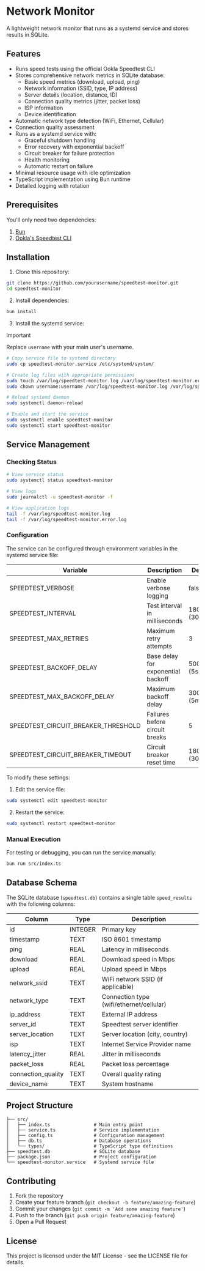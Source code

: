 # Network Monitor

A lightweight network monitor that runs as a systemd service and stores results in SQLite.

## Features

- Runs speed tests using the official Ookla Speedtest CLI
- Stores comprehensive network metrics in SQLite database:
  - Basic speed metrics (download, upload, ping)
  - Network information (SSID, type, IP address)
  - Server details (location, distance, ID)
  - Connection quality metrics (jitter, packet loss)
  - ISP information
  - Device identification
- Automatic network type detection (WiFi, Ethernet, Cellular)
- Connection quality assessment
- Runs as a systemd service with:
  - Graceful shutdown handling
  - Error recovery with exponential backoff
  - Circuit breaker for failure protection
  - Health monitoring
  - Automatic restart on failure
- Minimal resource usage with idle optimization
- TypeScript implementation using Bun runtime
- Detailed logging with rotation

## Prerequisites

You'll only need two dependencies:

1. [Bun](https://bun.sh/docs/installation)
2. [Ookla's Speedtest CLI](https://www.speedtest.net/apps/cli)

## Installation

1. Clone this repository:

```bash
git clone https://github.com/yourusername/speedtest-monitor.git
cd speedtest-monitor
```

2. Install dependencies:

```bash
bun install
```

3. Install the systemd service:

> [!IMPORTANT]
> Replace `username` with your main user's username.

```bash
# Copy service file to systemd directory
sudo cp speedtest-monitor.service /etc/systemd/system/

# Create log files with appropriate permissions
sudo touch /var/log/speedtest-monitor.log /var/log/speedtest-monitor.error.log
sudo chown username:username /var/log/speedtest-monitor.log /var/log/speedtest-monitor.error.log

# Reload systemd daemon
sudo systemctl daemon-reload

# Enable and start the service
sudo systemctl enable speedtest-monitor
sudo systemctl start speedtest-monitor
```

## Service Management

### Checking Status

```bash
# View service status
sudo systemctl status speedtest-monitor

# View logs
sudo journalctl -u speedtest-monitor -f

# View application logs
tail -f /var/log/speedtest-monitor.log
tail -f /var/log/speedtest-monitor.error.log
```

### Configuration

The service can be configured through environment variables in the systemd service file:

| Variable | Description | Default |
|----------|-------------|---------|
| SPEEDTEST_VERBOSE | Enable verbose logging | false |
| SPEEDTEST_INTERVAL | Test interval in milliseconds | 1800000 (30 min) |
| SPEEDTEST_MAX_RETRIES | Maximum retry attempts | 3 |
| SPEEDTEST_BACKOFF_DELAY | Base delay for exponential backoff | 5000 (5s) |
| SPEEDTEST_MAX_BACKOFF_DELAY | Maximum backoff delay | 300000 (5min) |
| SPEEDTEST_CIRCUIT_BREAKER_THRESHOLD | Failures before circuit breaks | 5 |
| SPEEDTEST_CIRCUIT_BREAKER_TIMEOUT | Circuit breaker reset time | 1800000 (30min) |

To modify these settings:

1. Edit the service file:

```bash
sudo systemctl edit speedtest-monitor
```

2. Restart the service:

```bash
sudo systemctl restart speedtest-monitor
```

### Manual Execution

For testing or debugging, you can run the service manually:

```bash
bun run src/index.ts
```

## Database Schema

The SQLite database (`speedtest.db`) contains a single table `speed_results` with the following columns:

| Column | Type | Description |
|--------|------|-------------|
| id | INTEGER | Primary key |
| timestamp | TEXT | ISO 8601 timestamp |
| ping | REAL | Latency in milliseconds |
| download | REAL | Download speed in Mbps |
| upload | REAL | Upload speed in Mbps |
| network_ssid | TEXT | WiFi network SSID (if applicable) |
| network_type | TEXT | Connection type (wifi/ethernet/cellular) |
| ip_address | TEXT | External IP address |
| server_id | TEXT | Speedtest server identifier |
| server_location | TEXT | Server location (city, country) |
| isp | TEXT | Internet Service Provider name |
| latency_jitter | REAL | Jitter in milliseconds |
| packet_loss | REAL | Packet loss percentage |
| connection_quality | TEXT | Overall quality rating |
| device_name | TEXT | System hostname |

## Project Structure

```plaintext
├── src/
│   ├── index.ts                # Main entry point
│   ├── service.ts              # Service implementation
│   ├── config.ts               # Configuration management
│   ├── db.ts                   # Database operations
│   └── types/                  # TypeScript type definitions
├── speedtest.db                # SQLite database
├── package.json                # Project configuration
└── speedtest-monitor.service   # Systemd service file
```

## Contributing

1. Fork the repository
2. Create your feature branch (`git checkout -b feature/amazing-feature`)
3. Commit your changes (`git commit -m 'Add some amazing feature'`)
4. Push to the branch (`git push origin feature/amazing-feature`)
5. Open a Pull Request

## License

This project is licensed under the MIT License - see the LICENSE file for details.
